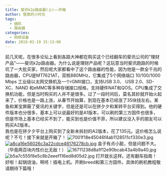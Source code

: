 ```yaml
---
title: 斐讯k2p路由器(上)——开箱
author: 惬意的小时光
tags:
  - 搞机
  - 路由器
categories:
  - 网络设备
date: 2019-02-19 15:13:00
---
```


<Boxx/>

前几天呢，在很多论坛上看到各路大神都在购买这个已经翻车的斐讯公司的"理财产品"——斐讯k2p路由器。为什么说是理财产品呢？这玩意当时斐讯跑路的时候坑了一大批买家，然后呢大家都看中了这个路由器的性能，因为他是一款全千兆的路由器，CPU是MT7621AT，双核880MHz，它集成了5个网络端口 10/100/1000 Mbps 工业级以太网交换机及一个rGMII接口，支持USB 3.0、 USB 2.0、SD-XC、NAND 和eMMC等多种存储接口规格，支持硬件NAT和QOS。CPU集成了交换机功能，但是当时购买的人并不是很多。过了一段时间后，莫名其妙就开始火起来了，价格也是一路上涨，从春节开始算，到现在基本已经涨了35块钱左右。某鱼和某宝屏蔽了斐讯的关键字，但是还是可以在拼夕夕和某转平台买得到。他的硬件版本也分很多，基本上可以说最好的是A1版本，可以刷的第三方固件也很多，但是市场上基本已经买不到了，能买到也是价值不菲，所以建议没入手的朋友可以购买A2版本。<br>
我也是在拼夕夕平台上购买到了全新未拆封的A2版本，花了135元。这价格怎么说呢？不亏！接下来就是开箱了！
![7001f18e45046f4ab1128511cf330e3.jpg](https://i.loli.net/2019/02/19/5c6bb14711bc9.jpg)
[![a8ca16e56026c3a22cdce46176278cb.jpg](https://i.loli.net/2019/02/19/5c6bb1d05efa1.jpg)](https://i.loli.net/2019/02/19/5c6bb1d05efa1.jpg)
盒子有点小脏，但是问题不大。（毕竟两百块内性价比无敌！）
![16711238d8a1f12e90bcab43a4b9a40.jpg](https://i.loli.net/2019/02/19/5c6bb2751fe39.jpg)
![b5a7c555f8e5c8b2eeef116ed8d05d2.jpg](https://i.loli.net/2019/02/19/5c6bb2751b850.jpg)
打开就长这样。还有翻车指南！
好啦！起锅烧油，啊呸！插电上机。开刷breed和第三方固件。具体的刷机教程敬请期待下篇哦！

<Vssue :title="$title" />